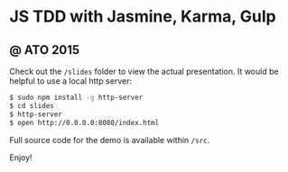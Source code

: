 # JS TDD with Jasmine, Karma, Gulp
## @ ATO 2015

Check out the `/slides` folder to view the actual presentation.  It would be helpful to use a local http server:

```bash
$ sudo npm install -g http-server
$ cd slides
$ http-server
$ open http://0.0.0.0:8080/index.html
```

Full source code for the demo is available within `/src`.

Enjoy!
